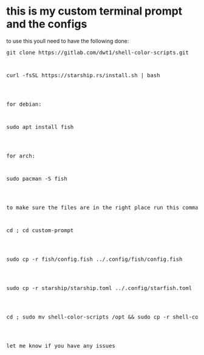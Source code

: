 # this is my custom terminal prompt and the configs 


to use this youll need to have the following done:

<pre>
git clone https://gitlab.com/dwt1/shell-color-scripts.git
<pre>

<pre>
curl -fsSL https://starship.rs/install.sh | bash
</pre>

for debian:
<pre>
sudo apt install fish
</pre>

for arch:
<pre>
sudo pacman -S fish
</pre>


to make sure the files are in the right place run this command 

<pre>
cd ; cd custom-prompt
</pre>

<pre>
sudo cp -r fish/config.fish ../.config/fish/config.fish
</pre>

<pre>
sudo cp -r starship/starship.toml ../.config/starfish.toml
</pre>

<pre>
cd ; sudo mv shell-color-scripts /opt && sudo cp -r shell-color-scripts/colorscripts/colorscript.sh /usr/bin/colorscript
</pre>


let me know if you have any issues





